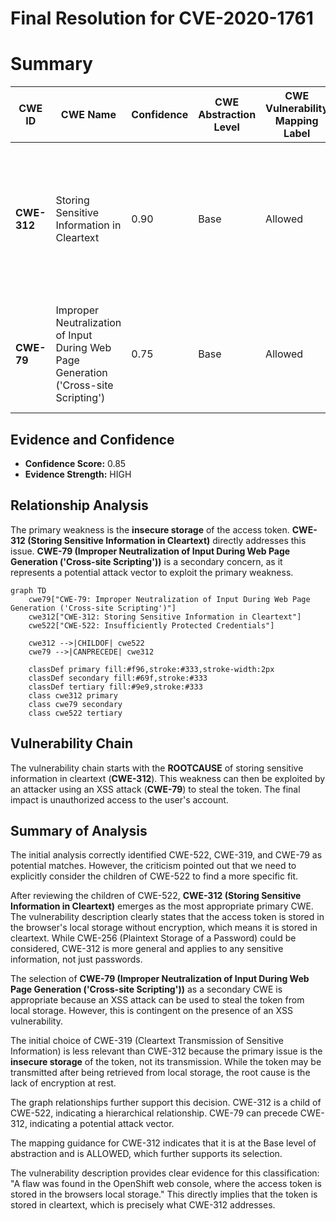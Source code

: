 # Final Resolution for CVE-2020-1761

# Summary
| CWE ID | CWE Name | Confidence | CWE Abstraction Level | CWE Vulnerability Mapping Label | CWE-Vulnerability Mapping Notes |
|---|---|---|---|---|---|
| **CWE-312** | Storing Sensitive Information in Cleartext | 0.90 | Base | Allowed | Primary CWE: The access token is stored in the browser's local storage without encryption, making it accessible in cleartext. |
| **CWE-79** | Improper Neutralization of Input During Web Page Generation ('Cross-site Scripting') | 0.75 | Base | Allowed | Secondary Candidate: An XSS attack can be used to steal the token from local storage. |

## Evidence and Confidence

*   **Confidence Score:** 0.85
*   **Evidence Strength:** HIGH

## Relationship Analysis

The primary weakness is the **insecure storage** of the access token. **CWE-312 (Storing Sensitive Information in Cleartext)** directly addresses this issue. **CWE-79 (Improper Neutralization of Input During Web Page Generation ('Cross-site Scripting'))** is a secondary concern, as it represents a potential attack vector to exploit the primary weakness.

```mermaid
graph TD
    cwe79["CWE-79: Improper Neutralization of Input During Web Page Generation ('Cross-site Scripting')"]
    cwe312["CWE-312: Storing Sensitive Information in Cleartext"]
    cwe522["CWE-522: Insufficiently Protected Credentials"]

    cwe312 -->|CHILDOF| cwe522
    cwe79 -->|CANPRECEDE| cwe312

    classDef primary fill:#f96,stroke:#333,stroke-width:2px
    classDef secondary fill:#69f,stroke:#333
    classDef tertiary fill:#9e9,stroke:#333
    class cwe312 primary
    class cwe79 secondary
    class cwe522 tertiary
```

## Vulnerability Chain

The vulnerability chain starts with the **ROOTCAUSE** of storing sensitive information in cleartext (**CWE-312**). This weakness can then be exploited by an attacker using an XSS attack (**CWE-79**) to steal the token. The final impact is unauthorized access to the user's account.

## Summary of Analysis

The initial analysis correctly identified CWE-522, CWE-319, and CWE-79 as potential matches. However, the criticism pointed out that we need to explicitly consider the children of CWE-522 to find a more specific fit.

After reviewing the children of CWE-522, **CWE-312 (Storing Sensitive Information in Cleartext)** emerges as the most appropriate primary CWE. The vulnerability description clearly states that the access token is stored in the browser's local storage without encryption, which means it is stored in cleartext. While CWE-256 (Plaintext Storage of a Password) could be considered, CWE-312 is more general and applies to any sensitive information, not just passwords.

The selection of **CWE-79 (Improper Neutralization of Input During Web Page Generation ('Cross-site Scripting'))** as a secondary CWE is appropriate because an XSS attack can be used to steal the token from local storage. However, this is contingent on the presence of an XSS vulnerability.

The initial choice of CWE-319 (Cleartext Transmission of Sensitive Information) is less relevant than CWE-312 because the primary issue is the **insecure storage** of the token, not its transmission. While the token may be transmitted after being retrieved from local storage, the root cause is the lack of encryption at rest.

The graph relationships further support this decision. CWE-312 is a child of CWE-522, indicating a hierarchical relationship. CWE-79 can precede CWE-312, indicating a potential attack vector.

The mapping guidance for CWE-312 indicates that it is at the Base level of abstraction and is ALLOWED, which further supports its selection.

The vulnerability description provides clear evidence for this classification: "A flaw was found in the OpenShift web console, where the access token is stored in the browsers local storage." This directly implies that the token is stored in cleartext, which is precisely what CWE-312 addresses.